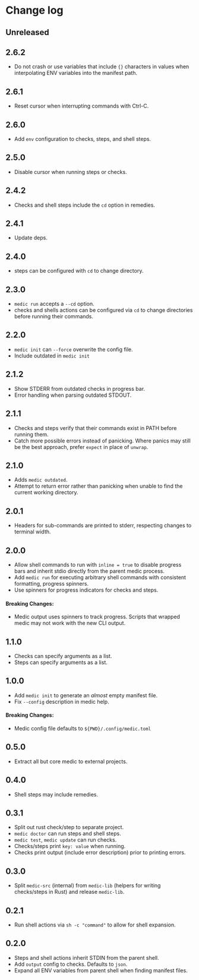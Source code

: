 # Change log

## Unreleased

## 2.6.2

- Do not crash or use variables that include `{}` characters in values
  when interpolating ENV variables into the manifest path.

## 2.6.1

- Reset cursor when interrupting commands with Ctrl-C.

## 2.6.0

- Add `env` configuration to checks, steps, and shell steps.

## 2.5.0

- Disable cursor when running steps or checks.

## 2.4.2

- Checks and shell steps include the `cd` option in remedies.

## 2.4.1

- Update deps.

## 2.4.0

- steps can be configured with `cd` to change directory.

## 2.3.0

- `medic run` accepts a `--cd` option.
- checks and shells actions can be configured via `cd` to change
  directories before running their commands.

## 2.2.0

- `medic init` can `--force` overwrite the config file.
- Include outdated in `medic init`

## 2.1.2

- Show STDERR from outdated checks in progress bar.
- Error handling when parsing outdated STDOUT.

## 2.1.1

- Checks and steps verify that their commands exist in PATH before
  running them.
- Catch more possible errors instead of panicking. Where panics may
  still be the best approach, prefer `expect` in place of `unwrap`.

## 2.1.0

- Adds `medic outdated`.
- Attempt to return error rather than panicking when unable to find the
  current working directory.

## 2.0.1

- Headers for sub-commands are printed to stderr, respecting changes to
  terminal width.

## 2.0.0

- Allow shell commands to run with `inline = true` to disable progress
  bars and inherit stdio directly from the parent medic process.
- Add `medic run` for executing arbitrary shell commands with consistent
  formatting, progress spinners.
- Use spinners for progress indicators for checks and steps.

#### Breaking Changes:

- Medic output uses spinners to track progress. Scripts that wrapped
  medic may not work with the new CLI output.

## 1.1.0

- Checks can specify arguments as a list.
- Steps can specify arguments as a list.

## 1.0.0

- Add `medic init` to generate an *almost* empty manifest file.
- Fix `--config` description in medic help.

#### Breaking Changes:

- Medic config file defaults to `${PWD}/.config/medic.toml`

## 0.5.0

- Extract all but core medic to external projects.

## 0.4.0

- Shell steps may include remedies.

## 0.3.1

- Split out rust check/step to separate project.
- `medic doctor` can run steps and shell steps.
- `medic test`, `medic update` can run checks.
- Checks/steps print `key: value` when running.
- Checks print output (include error description) prior to printing
  errors.

## 0.3.0

- Split `medic-src` (internal) from `medic-lib` (helpers for writing
  checks/steps in Rust) and release `medic-lib`.

## 0.2.1

- Run shell actions via `sh -c "command"` to allow for shell expansion.

## 0.2.0

- Steps and shell actions inherit STDIN from the parent shell.
- Add `output` config to checks. Defaults to `json`.
- Expand all ENV variables from parent shell when finding manifest
  files.
